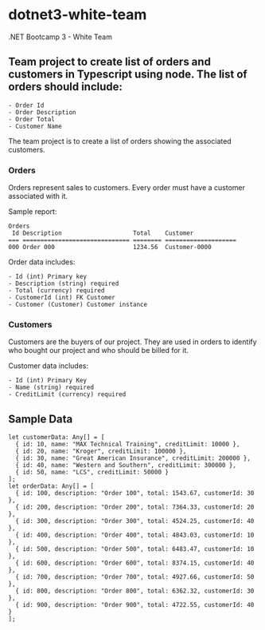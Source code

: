 # dotnet3-white-team
.NET Bootcamp 3 - White Team

## Team project to create list of orders and customers in Typescript using node. The list of orders should include:

    - Order Id
    - Order Description
    - Order Total
    - Customer Name

The team project is to create a list of orders showing the associated customers.

### Orders

Orders represent sales to customers. Every order must have a customer associated with it.

Sample report:

```
Orders
 Id Description                    Total    Customer
=== ============================== ======== ====================
000 Order 000                      1234.56  Customer-0000
```

Order data includes:

    - Id (int) Primary key
    - Description (string) required
    - Total (currency) required
    - CustomerId (int) FK Customer
    - Customer (Customer) Customer instance

### Customers

Customers are the buyers of our project. They are used in orders to identify who bought our project and who should be billed for it.

Customer data includes:

    - Id (int) Primary Key
    - Name (string) required
    - CreditLimit (currency) required

## Sample Data

```
let customerData: Any[] = [
  { id: 10, name: "MAX Technical Training", creditLimit: 10000 },
  { id: 20, name: "Kroger", creditLimit: 100000 },
  { id: 30, name: "Great American Insurance", creditLimit: 200000 },
  { id: 40, name: "Western and Southern", creditLimit: 300000 },
  { id: 50, name: "LCS", creditLimit: 50000 }
];
let orderData: Any[] = [
  { id: 100, description: "Order 100", total: 1543.67, customerId: 30 },
  { id: 200, description: "Order 200", total: 7364.33, customerId: 20 },
  { id: 300, description: "Order 300", total: 4524.25, customerId: 40 },
  { id: 400, description: "Order 400", total: 4843.03, customerId: 10 },
  { id: 500, description: "Order 500", total: 6483.47, customerId: 10 },
  { id: 600, description: "Order 600", total: 8374.15, customerId: 40 },
  { id: 700, description: "Order 700", total: 4927.66, customerId: 50 },
  { id: 800, description: "Order 800", total: 6362.32, customerId: 30 },
  { id: 900, description: "Order 900", total: 4722.55, customerId: 40 }
];
```
